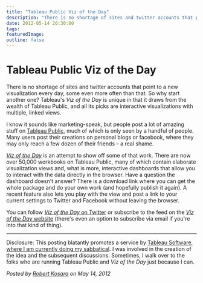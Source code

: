 ```yaml
---
title: "Tableau Public Viz of the Day"
description: "There is no shortage of sites and twitter accounts that point to a new visualization every day, some even more often than that. So why start another one? Tableau's Viz of the Day is unique in that it draws from the wealth of Tableau Public, and all its picks are interactive visualizations with multiple, linked views."
date: 2012-05-14 20:30:00
tags: 
featuredImage: 
outline: false
---
```


# Tableau Public Viz of the Day

There is no shortage of sites and twitter accounts that point to a new visualization every day, some even more often than that. So why start another one? Tableau's <em>Viz of the Day</em> is unique in that it draws from the wealth of Tableau Public, and all its picks are interactive visualizations with multiple, linked views.

I know it sounds like marketing-speak, but people post a lot of amazing stuff on <a href="http://www.tableausoftware.com/public/">Tableau Public</a>, much of which is only seen by a handful of people. Many users post their creations on personal blogs or facebook, where they may only reach a few dozen of their friends – a real shame.

<em><a href="http://www.tableausoftware.com/public/community/viz-of-the-day">Viz of the Day</a></em> is an attempt to show off some of that work. There are now over 50,000 workbooks on Tableau Public, many of which contain elaborate visualization views and, what is more, interactive dashboards that allow you to interact with the data directly in the browser. Have a question the dashboard doesn't answer? There is a download link where you can get the whole package and do your own work (and hopefully publish it again). A recent feature also lets you play with the view and post a link to your current settings to Twitter and Facebook without leaving the browser.

You can follow <a href="https://twitter.com/#!/Vizoftheday"><em>Viz of the Day</em> on Twitter</a> or subscribe to the feed on the <a href="http://www.tableausoftware.com/public/community/viz-of-the-day"><em>Viz of the Day</em> website</a> (there's even an option to subscribe via email if you're into that kind of thing).

<hr />

Disclosure: This posting blatantly promotes a service by <a title="Hello from Tableau (and Seattle)!" href="/blog/2012/hello-tableau-and-seattle">Tableau Software, where I am currently doing my sabbatical</a>. I was involved in the creation of the idea and the subsequent discussions. Sometimes, I walk over to the folks who are running Tableau Public and <em>Viz of the Day</em> just because I can.


_Posted by <a href="/about">Robert Kosara</a> on May 14, 2012_


